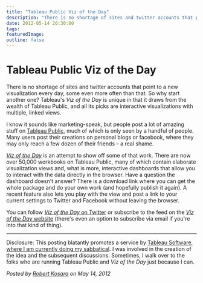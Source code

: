 ```yaml
---
title: "Tableau Public Viz of the Day"
description: "There is no shortage of sites and twitter accounts that point to a new visualization every day, some even more often than that. So why start another one? Tableau's Viz of the Day is unique in that it draws from the wealth of Tableau Public, and all its picks are interactive visualizations with multiple, linked views."
date: 2012-05-14 20:30:00
tags: 
featuredImage: 
outline: false
---
```


# Tableau Public Viz of the Day

There is no shortage of sites and twitter accounts that point to a new visualization every day, some even more often than that. So why start another one? Tableau's <em>Viz of the Day</em> is unique in that it draws from the wealth of Tableau Public, and all its picks are interactive visualizations with multiple, linked views.

I know it sounds like marketing-speak, but people post a lot of amazing stuff on <a href="http://www.tableausoftware.com/public/">Tableau Public</a>, much of which is only seen by a handful of people. Many users post their creations on personal blogs or facebook, where they may only reach a few dozen of their friends – a real shame.

<em><a href="http://www.tableausoftware.com/public/community/viz-of-the-day">Viz of the Day</a></em> is an attempt to show off some of that work. There are now over 50,000 workbooks on Tableau Public, many of which contain elaborate visualization views and, what is more, interactive dashboards that allow you to interact with the data directly in the browser. Have a question the dashboard doesn't answer? There is a download link where you can get the whole package and do your own work (and hopefully publish it again). A recent feature also lets you play with the view and post a link to your current settings to Twitter and Facebook without leaving the browser.

You can follow <a href="https://twitter.com/#!/Vizoftheday"><em>Viz of the Day</em> on Twitter</a> or subscribe to the feed on the <a href="http://www.tableausoftware.com/public/community/viz-of-the-day"><em>Viz of the Day</em> website</a> (there's even an option to subscribe via email if you're into that kind of thing).

<hr />

Disclosure: This posting blatantly promotes a service by <a title="Hello from Tableau (and Seattle)!" href="/blog/2012/hello-tableau-and-seattle">Tableau Software, where I am currently doing my sabbatical</a>. I was involved in the creation of the idea and the subsequent discussions. Sometimes, I walk over to the folks who are running Tableau Public and <em>Viz of the Day</em> just because I can.


_Posted by <a href="/about">Robert Kosara</a> on May 14, 2012_


